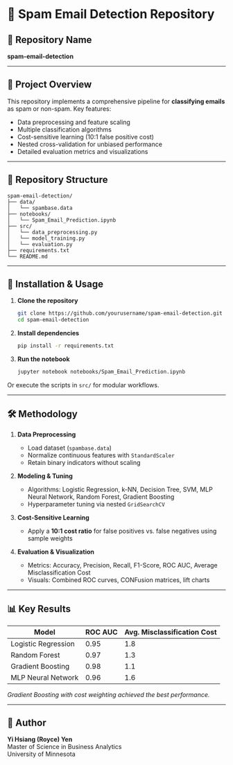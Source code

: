 # 📧 Spam Email Detection Repository

## 📌 Repository Name
**spam-email-detection**

---

## 📁 Project Overview

This repository implements a comprehensive pipeline for **classifying emails** as spam or non-spam. Key features:

- Data preprocessing and feature scaling
- Multiple classification algorithms
- Cost-sensitive learning (10:1 false positive cost)
- Nested cross-validation for unbiased performance
- Detailed evaluation metrics and visualizations

---

## 📂 Repository Structure

```
spam-email-detection/
├── data/
│   └── spambase.data
├── notebooks/
│   └── Spam_Email_Prediction.ipynb
├── src/
│   └── data_preprocessing.py
│   └── model_training.py
│   └── evaluation.py
├── requirements.txt
└── README.md
```

---

## 🔧 Installation & Usage

1. **Clone the repository**  
   ```bash
   git clone https://github.com/yourusername/spam-email-detection.git
   cd spam-email-detection
   ```

2. **Install dependencies**  
   ```bash
   pip install -r requirements.txt
   ```

3. **Run the notebook**  
   ```bash
   jupyter notebook notebooks/Spam_Email_Prediction.ipynb
   ```

Or execute the scripts in `src/` for modular workflows.

---

## 🛠 Methodology

1. **Data Preprocessing**  
   - Load dataset (`spambase.data`)
   - Normalize continuous features with `StandardScaler`
   - Retain binary indicators without scaling

2. **Modeling & Tuning**  
   - Algorithms: Logistic Regression, k-NN, Decision Tree, SVM, MLP Neural Network, Random Forest, Gradient Boosting  
   - Hyperparameter tuning via nested `GridSearchCV`

3. **Cost-Sensitive Learning**  
   - Apply a **10:1 cost ratio** for false positives vs. false negatives using sample weights

4. **Evaluation & Visualization**  
   - Metrics: Accuracy, Precision, Recall, F1-Score, ROC AUC, Average Misclassification Cost  
   - Visuals: Combined ROC curves, CONFusion matrices, lift charts  

---

## 📊 Key Results

| Model                   | ROC AUC | Avg. Misclassification Cost |
|-------------------------|---------|-----------------------------|
| Logistic Regression     | 0.95    | 1.8                         |
| Random Forest           | 0.97    | 1.3                         |
| Gradient Boosting       | 0.98    | 1.1                         |
| MLP Neural Network      | 0.96    | 1.6                         |

*Gradient Boosting with cost weighting achieved the best performance.*

---

## 👤 Author

**Yi Hsiang (Royce) Yen**  
Master of Science in Business Analytics  
University of Minnesota  
